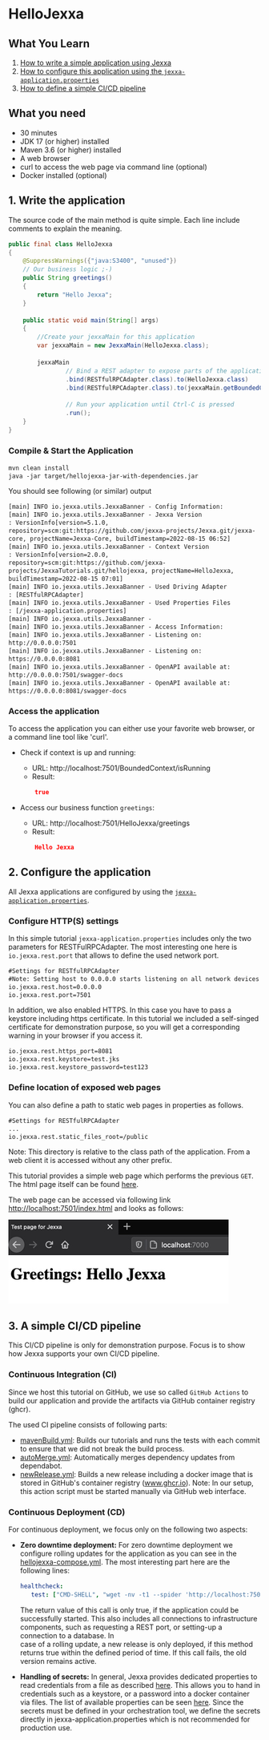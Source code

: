 # HelloJexxa

## What You Learn

1.  [How to write a simple application using Jexxa](#1.-Write-the-application)
2.  [How to configure this application using the `jexxa-application.properties`](#2.-Configure-the-application)
3.  [How to define a simple CI/CD pipeline](#3.-A-simple-CI/CD-pipeline)   

## What you need

*   30 minutes
*   JDK 17 (or higher) installed 
*   Maven 3.6 (or higher) installed
*   A web browser
*   curl to access the web page via command line (optional)
*   Docker installed (optional)

## 1. Write the application

The source code of the main method is quite simple. Each line include comments to explain the meaning.  

```java     
public final class HelloJexxa
{
    @SuppressWarnings({"java:S3400", "unused"})
    // Our business logic ;-)
    public String greetings()
    {
        return "Hello Jexxa";
    }

    public static void main(String[] args)
    {
        //Create your jexxaMain for this application
        var jexxaMain = new JexxaMain(HelloJexxa.class);

        jexxaMain
                // Bind a REST adapter to expose parts of the application
                .bind(RESTfulRPCAdapter.class).to(HelloJexxa.class)               // Get greetings: http://localhost:7501/HelloJexxa/greetings
                .bind(RESTfulRPCAdapter.class).to(jexxaMain.getBoundedContext())  // Get stats: http://localhost:7501/BoundedContext/isRunning

                // Run your application until Ctrl-C is pressed
                .run();
    }
}
```

### Compile & Start the Application
```console                                                          
mvn clean install
java -jar target/hellojexxa-jar-with-dependencies.jar
```
You should see following (or similar) output
```console
[main] INFO io.jexxa.utils.JexxaBanner - Config Information: 
[main] INFO io.jexxa.utils.JexxaBanner - Jexxa Version                  : VersionInfo[version=5.1.0, repository=scm:git:https://github.com/jexxa-projects/Jexxa.git/jexxa-core, projectName=Jexxa-Core, buildTimestamp=2022-08-15 06:52]
[main] INFO io.jexxa.utils.JexxaBanner - Context Version                : VersionInfo[version=2.0.0, repository=scm:git:https://github.com/jexxa-projects/JexxaTutorials.git/hellojexxa, projectName=HelloJexxa, buildTimestamp=2022-08-15 07:01]
[main] INFO io.jexxa.utils.JexxaBanner - Used Driving Adapter           : [RESTfulRPCAdapter]
[main] INFO io.jexxa.utils.JexxaBanner - Used Properties Files          : [/jexxa-application.properties]
[main] INFO io.jexxa.utils.JexxaBanner - 
[main] INFO io.jexxa.utils.JexxaBanner - Access Information: 
[main] INFO io.jexxa.utils.JexxaBanner - Listening on: http://0.0.0.0:7501
[main] INFO io.jexxa.utils.JexxaBanner - Listening on: https://0.0.0.0:8081
[main] INFO io.jexxa.utils.JexxaBanner - OpenAPI available at: http://0.0.0.0:7501/swagger-docs
[main] INFO io.jexxa.utils.JexxaBanner - OpenAPI available at: https://0.0.0.0:8081/swagger-docs

```

### Access the application
To access the application you can either use your favorite web browser, or a command line tool like 'curl'. 

*   Check if context is up and running:
    *   URL: http://localhost:7501/BoundedContext/isRunning
    *   Result:
    ```Json 
        true
    ```
    
*   Access our business function `greetings`:
    *   URL: http://localhost:7501/HelloJexxa/greetings
    *   Result: 
    ```Json 
        Hello Jexxa 
    ```

## 2. Configure the application 
All Jexxa applications are configured by using the [`jexxa-application.properties`](src/main/resources/jexxa-application.properties). 

### Configure HTTP(S) settings 
In this simple tutorial `jexxa-application.properties` includes only the two parameters for RESTFulRPCAdapter.
The most interesting one here is `io.jexxa.rest.port` that allows to define the used network port.

```properties                                                          
#Settings for RESTfulRPCAdapter
#Note: Setting host to 0.0.0.0 starts listening on all network devices 
io.jexxa.rest.host=0.0.0.0
io.jexxa.rest.port=7501
```

In addition, we also enabled HTTPS. In this case you have to pass a keystore including https certificate. 
In this tutorial we included a self-singed certificate for demonstration purpose, so you will
get a corresponding warning in your browser if you access it. 
```properties                                                          
io.jexxa.rest.https_port=8081
io.jexxa.rest.keystore=test.jks
io.jexxa.rest.keystore_password=test123
```


### Define location of exposed web pages
You can also define a path to static web pages in properties as follows. 
```properties                                                          
#Settings for RESTfulRPCAdapter
...
io.jexxa.rest.static_files_root=/public
```

Note: This directory is relative to the class path of the application. From a web client it is accessed without any 
other prefix. 

This tutorial provides a simple web page which performs the previous `GET`. The html page itself can be found 
[here](src/main/resources/public/index.html).

The web page can be accessed via following link [http://localhost:7501/index.html](http://localhost:7501/index.html) and looks as follows: 

![Webpage](images/Webpage.jpg)

## 3. A simple CI/CD pipeline
This CI/CD pipeline is only for demonstration purpose. Focus is to show how Jexxa supports your own CI/CD pipeline.  

### Continuous Integration (CI) 
Since we host this tutorial on GitHub, we use so called `GitHub Actions` to build our application and provide the 
artifacts via GitHub container registry (ghcr). 

The used CI pipeline consists of following parts: 
* [mavenBuild.yml](../.github/workflows/mavenBuild.yml): Builds our tutorials and runs the tests with each commit to ensure that we did not break the build process. 
* [autoMerge.yml](../.github/workflows/newRelease.yml): Automatically merges dependency updates from dependabot.
* [newRelease.yml](../.github/workflows/newRelease.yml): Builds a new release including a docker image that is stored in GitHub's container registry (www.ghcr.io). Note: In our setup, this action script must be started manually via GitHub web interface. 

### Continuous Deployment (CD)
For continuous deployment, we focus only on the following two aspects: 

* **Zero downtime deployment:** For zero downtime deployment we configure rolling updates for the application as you can see 
  in the [hellojexxa-compose.yml](../deploy/hellojexxa-compose.yml). The most interesting part here are the following lines: 
  ```yml  
  healthcheck:
     test: ["CMD-SHELL", "wget -nv -t1 --spider 'http://localhost:7501/BoundedContext/isRunning/'"]`
  ```
  The return value of this call is only true, if the application could be successfully started. This also includes all 
  connections to infrastructure components, such as requesting a REST port, or setting-up a connection to a database. In  
  case of a rolling update, a new release is only deployed, if this method returns true within the defined period of time.
  If this call fails, the old version remains active. 

* **Handling of secrets:** In general, Jexxa provides dedicated properties to read credentials from a file as described 
  [here](https://jexxa-projects.github.io/Jexxa/jexxa_reference.html#_secrets). This allows you to hand in credentials 
  such as a keystore, or a password into a docker container via files. The list of available properties can be seen 
  [here](https://github.com/jexxa-projects/Jexxa/blob/master/jexxa-web/src/test/resources/jexxa-application.properties). 
  Since the secrets must be defined in your orchestration tool, we define the secrets directly in 
  jexxa-application.properties which is not recommended for production use. 
              
